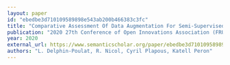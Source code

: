 ```yaml
---
layout: paper
id: "ebedbe3d710109589898e543ab200b466383c3fc"
title: "Comparative Assessment Of Data Augmentation For Semi-Supervised Polyphonic Sound Event Detection"
publication: "2020 27th Conference of Open Innovations Association (FRUCT)"
year: 2020
external_url: https://www.semanticscholar.org/paper/ebedbe3d710109589898e543ab200b466383c3fc
authors: "L. Delphin-Poulat, R. Nicol, Cyril Plapous, Katell Peron"
---
```

